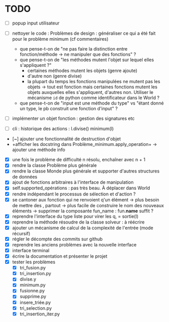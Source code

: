# TODO
- [ ] popup input utilisateur
- [ ] nettoyer le code :
  Problèmes de design :
  généraliser ce qui a été fait pour le problème minimum (cf commentaires)
  - que pense-t-on de "ne pas faire la distinction entre fonction/méthode -> ne manipuler que des fonctions" ?
  - que pense-t-on de "les méthodes mutent l'objet sur lequel elles s'appliquent ?"
	- certaines méthodes mutent les objets (genre ajoute)
	- d'autre non (genre divise)
	- la plupart du temps les fonctions manipulées ne mutent pas les objets
  -> tout est fonction mais certaines fonctions mutent les objets auxquelles elles s'appliquent, d'autres non. Utiliser le mécanisme `id` de python comme identificateur dans le World ?
  - que pense-t-on de "input est une méthode du type" vs "étant donné un type, le pb construit une fonction d'input" ?
- [ ] implémenter un objet fonction : gestion des signatures etc
- [ ] cli : historique des actions : 
  l.divise()
  minimum(l)


- [~] ajouter une fonctionnalité de destruction d'objet
- +afficher les docstring dans Problème_minimum.apply_operation+
  -> ajouter une méthode info
- [X] une fois le problème de difficulté n résolu, enchaîner avec n + 1
- [X] rendre la classe Problème plus générale
- [X] rendre la classe Monde plus générale et supporter d'autres structures de données 
- [X] ajout de fonctions arbitraires à l'interface de manipulation
- [X] self.supported_opérations : pas très beau. À déplacer dans World
- [X] rendre indépendant le processus de sélection et d'action ?
- [X] se cantoner aux fonction qui ne renvoient q'un élément
-> plus besoin de mettre des , partout
-> plus facile de construire le nom des nouveaux éléments
-> supprimer la composante fun_name : fun.__name__ suffit ?
- [X] reprendre l'interface du type liste pour virer les q, = sortie(l)
- [X] reprendre la méthode résoudre de la classe solveur : à réécrire
- [X] ajouter un mécanisme de calcul de la complexité de l'entrée (mode récursif)
- [X] régler le décompte des commits sur github
- [X] reprendre les anciens problèmes avec la nouvelle interface
- [X] interface terminal
- [X] écrire la documentation et présenter le projet
- [X] tester les problèmes 
	- [X] tri_fusion.py
	- [X] tri_insertion.py
	- [X] divise.y
	- [X] minimum.py
	- [X] fusionne.py 
	- [X] supprime.py 
	- [X] insere_triée.py 
	- [X] tri_selection.py 
	- [X] tri_insertion_iter.py

